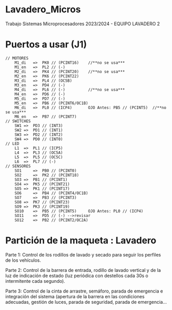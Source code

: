 # Lavadero_Micros
Trabajo Sistemas Microprocesadores 2023/2024 - EQUIPO LAVADERO 2
# Puertos a usar (J1)
	// MOTORES
		M1_di	=>	PK0 // (PCINT16)	//**no se usa***
		M1_en	=>	PL2 // (-)  
		M2_di	=>	PK4 // (PCINT20)	//**no se usa***
		M2_en	=>	PK6 // (PCINT22)
		M3_di	=>	PL4 // (OC5B)
  		M3_en	=>	PD4 // (-)
		M4_di	=>	PL6 // (-)  		//**no se usa***
		M4_en	=>	PD6 // (-)
		M5_di	=>	PD7 // (-)
		M5_en	=>	PB6 // (PCINT6/OC1B)
		M6_di	=>	PL0 // (ICP4)		OJO Antes: PB5 // (PCINT5)	//**no se usa***
		M6_en	=>	PB7 // (PCINT7)
	// SWITCHES
		SW1	=>	PD3 // (INT3)
		SW2	=>	PD1 // (INT1)
		SW3	=>	PD2 // (INT2)
		SW4	=>	PD0 // (INT0)
	// LED
		L1 	=>	PL1 // (ICP5)
		L4 	=>	PL3 // (OC5A)	
		L5 	=>	PL5 // (OC5C)	
		L6 	=>	PL7 // (-)
	// SENSORES	
		SO1 	=>	PB0 // (PCINT0)
		SO2 	=>	PK2 // (PCINT18)
 		SO3	=>	PB1 // (PCINT1)
		SO4	=>	PK5 // (PCINT21)
		SO5	=>	PK1 // (PCINT17)
		SO6 	=>	PB4 // (PCINT4/OC1B)
		SO7 	=>	PB3 // (PCINT3)
		SO8	=>	PK7 // (PCINT23)
		SO9	=>	PK3 // (PCINT19)
		SO10 	=>	PB5 // (PCINT5)		OJO Antes: PL0 // (ICP4)
		SO11 	=>	PD5 // (-) -->revisar
		SO12 	=>	PB2 // (PCINT2/OC2A)
  
# Partición de la maqueta : Lavadero
Parte 1: Control de los rodillos de lavado y secado para seguir los perfiles de los vehículos.

Parte 2: Control de la barrera de entrada, rodillo de lavado vertical y de la luz de indicación de estado (luz periódica con destellos cada 30s o intermitente cada segundo).

Parte 3: Control de la cinta de arrastre, semáforo, parada de emergencia e integración del sistema (apertura de la barrera en las condiciones adecuadas, gestión de luces, parada de seguridad, parada de emergencia…
